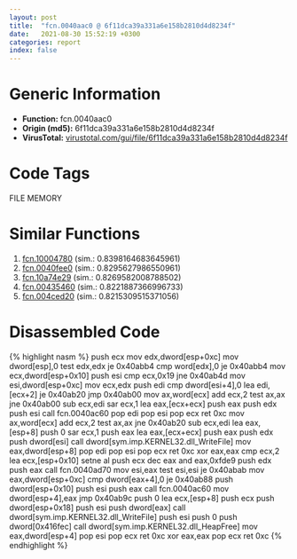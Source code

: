 ```yaml
---
layout: post
title:  "fcn.0040aac0 @ 6f11dca39a331a6e158b2810d4d8234f"
date:   2021-08-30 15:52:19 +0300
categories: report
index: false
---
```


# Generic Information
- **Function:** fcn.0040aac0
- **Origin (md5):** 6f11dca39a331a6e158b2810d4d8234f
- **VirusTotal:** [virustotal.com/gui/file/6f11dca39a331a6e158b2810d4d8234f][virustotal_ref]

# Code Tags
<span class="tag" id="FILE">FILE</span>
<span class="tag" id="MEMORY">MEMORY</span>


# Similar Functions

1. [fcn.10004780][similar_1_ref] (sim.: 0.8398164683645961)
2. [fcn.0040fee0][similar_2_ref] (sim.: 0.8295627986550961)
3. [fcn.10a74e29][similar_3_ref] (sim.: 0.8269582008788502)
4. [fcn.00435460][similar_4_ref] (sim.: 0.8221887366996733)
5. [fcn.004ced20][similar_5_ref] (sim.: 0.8215309515371056)


# Disassembled Code

{% highlight nasm %}
push ecx
mov edx,dword[esp+0xc]
mov dword[esp],0
test edx,edx
je 0x40abb4
cmp word[edx],0
je 0x40abb4
mov ecx,dword[esp+0x10]
push esi
cmp ecx,0x19
jne 0x40ab4d
mov esi,dword[esp+0xc]
mov ecx,edx
push edi
cmp dword[esi+4],0
lea edi,[ecx+2]
je 0x40ab20
jmp 0x40ab00
mov ax,word[ecx]
add ecx,2
test ax,ax
jne 0x40ab00
sub ecx,edi
sar ecx,1
lea eax,[ecx+ecx]
push eax
push edx
push esi
call fcn.0040ac60
pop edi
pop esi
pop ecx
ret 0xc
mov ax,word[ecx]
add ecx,2
test ax,ax
jne 0x40ab20
sub ecx,edi
lea eax,[esp+8]
push 0
sar ecx,1
push eax
lea eax,[ecx+ecx]
push eax
push edx
push dword[esi]
call dword[sym.imp.KERNEL32.dll_WriteFile]
mov eax,dword[esp+8]
pop edi
pop esi
pop ecx
ret 0xc
xor eax,eax
cmp ecx,2
lea ecx,[esp+0x10]
setne al
push ecx
dec eax
and eax,0xfde9
push edx
push eax
call fcn.0040ad70
mov esi,eax
test esi,esi
je 0x40abab
mov eax,dword[esp+0xc]
cmp dword[eax+4],0
je 0x40ab88
push dword[esp+0x10]
push esi
push eax
call fcn.0040ac60
mov dword[esp+4],eax
jmp 0x40ab9c
push 0
lea ecx,[esp+8]
push ecx
push dword[esp+0x18]
push esi
push dword[eax]
call dword[sym.imp.KERNEL32.dll_WriteFile]
push esi
push 0
push dword[0x416fec]
call dword[sym.imp.KERNEL32.dll_HeapFree]
mov eax,dword[esp+4]
pop esi
pop ecx
ret 0xc
xor eax,eax
pop ecx
ret 0xc
{% endhighlight %}


[similar_1_ref]: /report/fcn.10004780@4c3818fdf32d89a09257dbc9d3e142ea
[similar_2_ref]: /report/fcn.0040fee0@4fe6510221c33bf023f6abed461fc13f
[similar_3_ref]: /report/fcn.10a74e29@89dc67d2f980e8488f97b1bf8cb24258
[similar_4_ref]: /report/fcn.00435460@4fe6510221c33bf023f6abed461fc13f
[similar_5_ref]: /report/fcn.004ced20@279a61b1e76da49531f1f16fd1102a2d
[virustotal_ref]: https://www.virustotal.com/gui/file/6f11dca39a331a6e158b2810d4d8234f